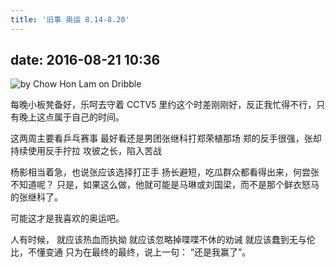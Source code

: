 ```yaml
---
title: '旧事 奥运 8.14-8.20'
---
```


## date: 2016-08-21 10:36

![by Chow Hon Lam on Dribble](/assets/blogImg/diary-5.jpg)

每晚小板凳备好，乐呵去守着 CCTV5
里约这个时差刚刚好，反正我忙得不行，只有晚上这点属于自己的时间。

这两周主要看乒乓赛事
最好看还是男团张继科打郑荣植那场
郑的反手很强，张却持续使用反手拧拉
攻彼之长，陷入苦战

杨影相当着急，也说张应该选择打正手
扬长避短，吃瓜群众都看得出来，何尝张不知道呢？
只是，如果这么做，他就可能是马琳或刘国梁，而不是那个鲜衣怒马的张继科了。

可能这才是我喜欢的奥运吧。

人有时候，
就应该热血而执拗
就应该忽略掉喋喋不休的劝诫
就应该蠢到无与伦比，不懂变通
只为在最终的最终，说上一句：
“还是我赢了”。
